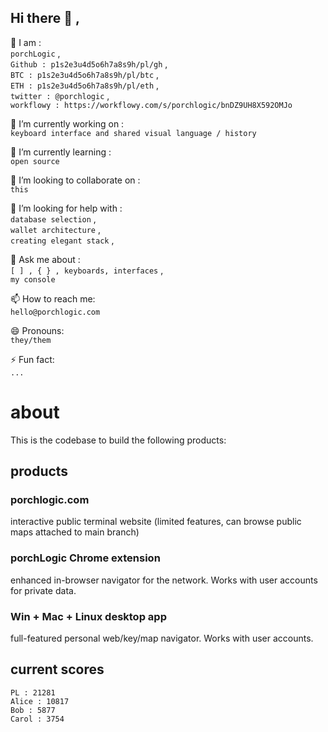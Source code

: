 ## Hi there 👋 ,

👥 I am :  
`porchLogic` ,  
`Github : p1s2e3u4d5o6h7a8s9h/pl/gh` ,  
`BTC : p1s2e3u4d5o6h7a8s9h/pl/btc` ,  
`ETH : p1s2e3u4d5o6h7a8s9h/pl/eth` ,  
`twitter : @porchlogic` ,  
`workflowy : https://workflowy.com/s/porchlogic/bnDZ9UH8X592OMJo`


🔭 I’m currently working on :  
`keyboard interface and shared visual language / history`

🌱 I’m currently learning :  
`open source`

👯 I’m looking to collaborate on :  
`this`

🤔 I’m looking for help with :  
`database selection` ,  
`wallet architecture` ,  
`creating elegant stack` ,  

💬 Ask me about :  
`[ ] , { } , keyboards, interfaces` ,  
`my console`

📫 How to reach me:  
`hello@porchlogic.com`

😄 Pronouns:  
`they/them`


⚡ Fun fact:  
`...`


# about
This is the codebase to build the following products:

## products

### porchlogic.com
interactive public terminal website (limited features, can browse public maps attached to main branch)

### porchLogic Chrome extension
enhanced in-browser navigator for the network. Works with user accounts for private data.

### Win + Mac + Linux desktop app
full-featured personal web/key/map navigator. Works with user accounts.



## current scores

```
PL : 21281
Alice : 10817
Bob : 5877
Carol : 3754
```



<!--
**porchlogic/porchLogic** is a ✨ _special_ ✨ repository because its `README.md` (this file) appears on your GitHub profile.
--!>
